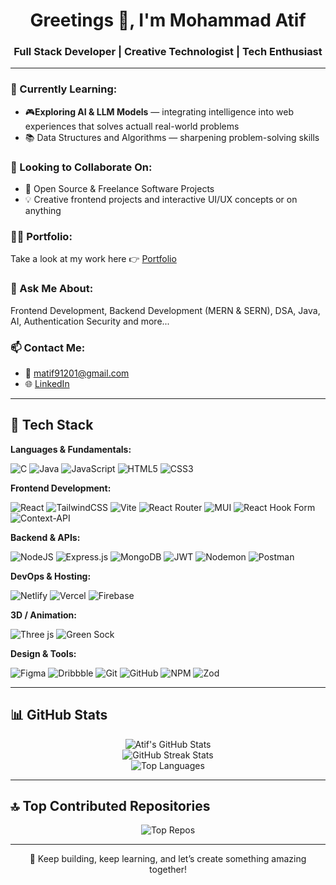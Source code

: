 <!-- README.md -->

<h1 align="center">Greetings 👋, I'm Mohammad Atif</h1>
<h3 align="center">Full Stack Developer | Creative Technologist | Tech Enthusiast</h3>

---

### 🌱 Currently Learning:
- 🎮**Exploring AI & LLM Models** — integrating intelligence into web experiences that solves actuall real-world problems
- 📚 Data Structures and Algorithms — sharpening problem-solving skills

### 🤝 Looking to Collaborate On:
- 🔧 Open Source & Freelance Software Projects
- 💡 Creative frontend projects and interactive UI/UX concepts or on anything

### 👨‍💻 Portfolio:
Take a look at my work here 👉 [Portfolio](https://atifolio.netlify.app/)

### 💬 Ask Me About:
Frontend Development, Backend Development (MERN & SERN), DSA, Java, AI, Authentication Security and more...

### 📫 Contact Me:
- 📧 matif91201@gmail.com
- 🌐 [LinkedIn]([https://linkedin.com/in/yourname](https://www.linkedin.com/in/mohammad-atif786k/))

---

## 🚀 Tech Stack

**Languages & Fundamentals:**

![C](https://img.shields.io/badge/c-%2300599C.svg?style=for-the-badge&logo=c&logoColor=white)
![Java](https://img.shields.io/badge/java-%23ED8B00.svg?style=for-the-badge&logo=java&logoColor=white)
![JavaScript](https://img.shields.io/badge/javascript-%23323330.svg?style=for-the-badge&logo=javascript&logoColor=%23F7DF1E)
![HTML5](https://img.shields.io/badge/html5-%23E34F26.svg?style=for-the-badge&logo=html5&logoColor=white)
![CSS3](https://img.shields.io/badge/css3-%231572B6.svg?style=for-the-badge&logo=css3&logoColor=white)

**Frontend Development:**

![React](https://img.shields.io/badge/react-%2320232a.svg?style=for-the-badge&logo=react&logoColor=%2361DAFB)
![TailwindCSS](https://img.shields.io/badge/tailwindcss-%2338B2AC.svg?style=for-the-badge&logo=tailwind-css&logoColor=white)
![Vite](https://img.shields.io/badge/vite-%23646CFF.svg?style=for-the-badge&logo=vite&logoColor=white)
![React Router](https://img.shields.io/badge/React_Router-CA4245?style=for-the-badge&logo=react-router&logoColor=white)
![MUI](https://img.shields.io/badge/MUI-%230081CB.svg?style=for-the-badge&logo=mui&logoColor=white)
![React Hook Form](https://img.shields.io/badge/React%20Hook%20Form-%23EC5990.svg?style=for-the-badge&logo=reacthookform&logoColor=white)
![Context-API](https://img.shields.io/badge/Context--API-000000?style=for-the-badge&logo=react)

**Backend & APIs:**

![NodeJS](https://img.shields.io/badge/node.js-6DA55F?style=for-the-badge&logo=node.js&logoColor=white)
![Express.js](https://img.shields.io/badge/express.js-%23404d59.svg?style=for-the-badge&logo=express&logoColor=white)
![MongoDB](https://img.shields.io/badge/MongoDB-%234ea94b.svg?style=for-the-badge&logo=mongodb&logoColor=white)
![JWT](https://img.shields.io/badge/JWT-black?style=for-the-badge&logo=JSON%20web%20tokens)
![Nodemon](https://img.shields.io/badge/nodemon-%23323330.svg?style=for-the-badge&logo=nodemon&logoColor=%BBDEAD)
![Postman](https://img.shields.io/badge/Postman-FF6C37?style=for-the-badge&logo=postman&logoColor=white)

**DevOps & Hosting:**

![Netlify](https://img.shields.io/badge/netlify-%23000000.svg?style=for-the-badge&logo=netlify&logoColor=white)
![Vercel](https://img.shields.io/badge/vercel-%23000000.svg?style=for-the-badge&logo=vercel&logoColor=white)
![Firebase](https://img.shields.io/badge/firebase-%23039BE5.svg?style=for-the-badge&logo=firebase)

**3D / Animation:**

![Three js](https://img.shields.io/badge/threejs-black?style=for-the-badge&logo=three.js&logoColor=white)
![Green Sock](https://img.shields.io/badge/GSAP-88CE02?style=for-the-badge&logo=greensock&logoColor=white)

**Design & Tools:**

![Figma](https://img.shields.io/badge/figma-%23F24E1E.svg?style=for-the-badge&logo=figma&logoColor=white)
![Dribbble](https://img.shields.io/badge/Dribbble-EA4C89?style=for-the-badge&logo=dribbble&logoColor=white)
![Git](https://img.shields.io/badge/git-%23F05033.svg?style=for-the-badge&logo=git&logoColor=white)
![GitHub](https://img.shields.io/badge/github-%23121011.svg?style=for-the-badge&logo=github&logoColor=white)
![NPM](https://img.shields.io/badge/NPM-%23CB3837.svg?style=for-the-badge&logo=npm&logoColor=white)
![Zod](https://img.shields.io/badge/zod-%233068b7.svg?style=for-the-badge&logo=zod&logoColor=white)

---

## 📊 GitHub Stats

<p align="center">
  <img src="https://github-readme-stats.vercel.app/api?username=atif786k&theme=tokyonight&hide_border=false&count_private=true&show_icons=true" alt="Atif's GitHub Stats" />
  <br/>
  <img src="https://github-readme-streak-stats.herokuapp.com/?user=atif786k&theme=tokyonight&hide_border=false" alt="GitHub Streak Stats" />
  <br/>
  <img src="https://github-readme-stats.vercel.app/api/top-langs/?username=atif786k&theme=tokyonight&layout=compact&hide_border=false" alt="Top Languages" />
</p>

---

## 🔝 Top Contributed Repositories

<p align="center">
  <img src="https://github-contributor-stats.vercel.app/api?username=atif786k&limit=5&theme=tokyonight&combine_all_yearly_contributions=true" alt="Top Repos" />
</p>

---

<p align="center">
  🚀 Keep building, keep learning, and let’s create something amazing together!
</p>
<!-- Proudly created with GPRM ( https://gprm.itsvg.in ) -->

